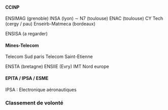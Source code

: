 #### CCINP
ENSIMAG (grenoble) 
INSA (lyon) $\sim$ N7 (toulouse)
ENAC (toulouse)
CY Tech (cergy / pau)
Enseirb-Matmeca (bordeaux)

ENSISA (a regarder)

#### Mines-Telecom
Telecom Sud paris
Telecom Saint-Etienne

ENSTA (bretagne)
ENSIIE (Evry)
IMT Nord europe

#### EPITA / IPSA / ESME
IPSA : Electronique aéronautiques



### Classement de volonté
